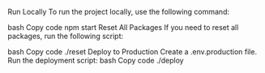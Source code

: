 Run Locally
To run the project locally, use the following command:

bash
Copy code
npm start
Reset All Packages
If you need to reset all packages, run the following script:

bash
Copy code
./reset
Deploy to Production
Create a .env.production file.
Run the deployment script:
bash
Copy code
./deploy
